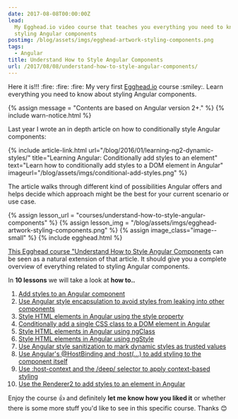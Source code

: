 ```yaml
---
date: 2017-08-08T00:00:00Z
lead:
  My Egghead.io video course that teaches you everything you need to know about
  styling Angular components
postimg: /blog/assets/imgs/egghead-artwork-styling-components.png
tags:
  - Angular
title: Understand How to Style Angular Components
url: /2017/08/08/understand-how-to-style-angular-components/
---
```


<div class="article-intro">
	Here it is!!! :fire: :fire: :fire: My very first <a href="https://egghead.io/instructors/juri-strumpflohner">Egghead.io</a> course :smiley:. Learn everything you need to know about styling Angular components.
</div>

<!-- more -->

{% assign message = "Contents are based on Angular version 2+." %}
{% include warn-notice.html %}

Last year I wrote an in depth article on how to conditionally style Angular components:

{% include article-link.html
    url="/blog/2016/01/learning-ng2-dynamic-styles/"
    title="Learning Angular: Conditionally add styles to an element"
    text="Learn how to conditionally add styles to a DOM element in Angular"
    imageurl="/blog/assets/imgs/conditional-add-styles.png"
%}

The article walks through different kind of possibilities Angular offers and helps decide which approach might be the best for your current scenario or use case.

{% assign lesson_url = "courses/understand-how-to-style-angular-components" %}
{% assign lesson_img = "/blog/assets/imgs/egghead-artwork-styling-components.png" %}
{% assign image_class="image--small" %}
{% include egghead.html %}

<!-- <figure class="image--small">
  <a href="https://egghead.io/courses/understand-how-to-style-angular-components">
    <img src="/blog/assets/imgs/egghead-artwork-styling-components.png" />
  </a>
</figure> -->

[This Egghead course "Understand How to Style Angular Components](https://egghead.io/courses/understand-how-to-style-angular-components) can be seen as a natural extension of that article. It should give you a complete overview of everything related to styling Angular components.

In **10 lessons** we will take a look at **how to..**

1. [Add styles to an Angular component](https://egghead.io/lessons/add-styles-to-a-component-in-angular)
1. [Use Angular style encapsulation to avoid styles from leaking into other components](https://egghead.io/lessons/use-angular-style-encapsulation-to-avoid-styles-from-leaking-into-other-components)
1. [Style HTML elements in Angular using the style property](https://egghead.io/lessons/style-html-elements-in-angular-using-the-style-property)
1. [Conditionally add a single CSS class to a DOM element in Angular](https://egghead.io/lessons/conditionally-add-a-single-css-class-to-a-dom-element-in-angular)
1. [Style HTML elements in Angular using ngClass](https://egghead.io/lessons/style-html-elements-in-angular-using-ngclass)
1. [Style HTML elements in Angular using ngStyle](https://egghead.io/lessons/style-html-elements-in-angular-using-ngstyle)
1. [Use Angular style sanitization to mark dynamic styles as trusted values](https://egghead.io/lessons/use-angular-style-sanitization-to-mark-dynamic-styles-as-trusted-values)
1. [Use Angular's @HostBinding and :host(...) to add styling to the component itself](https://egghead.io/lessons/use-angular-s-hostbinding-and-host-to-add-styling-to-the-component-itself)
1. [Use :host-context and the /deep/ selector to apply context-based styling](https://egghead.io/lessons/use-host-context-and-the-deep-selector-to-apply-context-based-styling)
1. [Use the Renderer2 to add styles to an element in Angular](https://egghead.io/lessons/use-the-renderer2-to-add-styles-to-an-element-in-angular)

Enjoy the course :+1: and definitely **let me know how you liked it** or whether there is some more stuff you'd like to see in this specific course. Thanks :blush:
